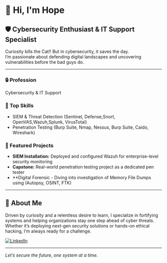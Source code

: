 
# 👋 Hi, I'm Hope 

## 🛡️ Cybersecurity Enthusiast & IT Support Specialist

Curiosity kills the Cat!! But in cybersecurity, it saves the day.  
I’m passionate about defending digital landscapes and uncovering vulnerabilities before the bad guys do.

---

### 🔒 Profession
Cybersecurity & IT Support

### 🚀 Top Skills
- SIEM & Threat Detection (Sentinel, Defense,Snort, OpenVAS,Wazuh,Splunk, VirusTotal)
- Penetration Testing (Burp Suite, Nmap, Nessus, Burp Suite, Caido, Wireshark)

### 🌟 Featured Projects
- **SIEM Installation:** Deployed and configured Wazuh for enterprise-level security monitoring
- **Capstone:** Real-world penetration testing project as a dedicated pen tester
- **Digital Forensic - Diving into investigation of Memory File Dumps using (Autopsy, OSINT, FTK)

---

## 📝 About Me

Driven by curiosity and a relentless desire to learn, I specialize in fortifying systems and helping organizations stay one step ahead of cyber threats. Whether it’s deploying next-gen security solutions or hands-on ethical hacking, I’m always ready for a challenge.

[![LinkedIn](https://img.shields.io/badge/LinkedIn-blue?logo=linkedin&logoColor=white)](https://www.linkedin.com/in/hope-posesione-92387a25a/)

---

*Let’s secure the future, one system at a time.*
